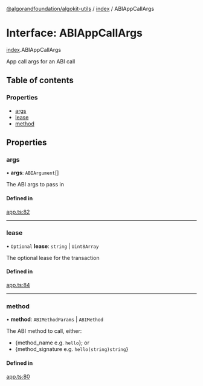 [@algorandfoundation/algokit-utils](../README.md) / [index](../modules/index.md) / ABIAppCallArgs

# Interface: ABIAppCallArgs

[index](../modules/index.md).ABIAppCallArgs

App call args for an ABI call

## Table of contents

### Properties

- [args](index.ABIAppCallArgs.md#args)
- [lease](index.ABIAppCallArgs.md#lease)
- [method](index.ABIAppCallArgs.md#method)

## Properties

### args

• **args**: `ABIArgument`[]

The ABI args to pass in

#### Defined in

[app.ts:82](https://github.com/algorandfoundation/algokit-utils-ts/blob/88a7c0f/src/app.ts#L82)

___

### lease

• `Optional` **lease**: `string` \| `Uint8Array`

The optional lease for the transaction

#### Defined in

[app.ts:84](https://github.com/algorandfoundation/algokit-utils-ts/blob/88a7c0f/src/app.ts#L84)

___

### method

• **method**: `ABIMethodParams` \| `ABIMethod`

The ABI method to call, either:
 * {method_name e.g. `hello`}; or
 * {method_signature e.g. `hello(string)string`}

#### Defined in

[app.ts:80](https://github.com/algorandfoundation/algokit-utils-ts/blob/88a7c0f/src/app.ts#L80)
